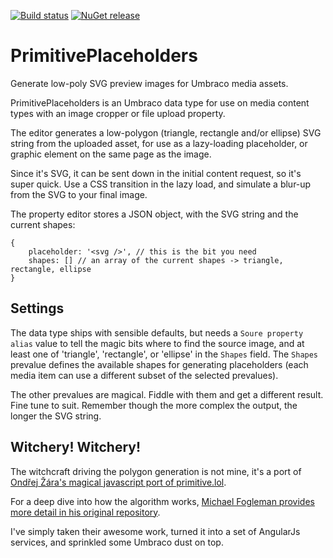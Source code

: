 [![Build status](https://ci.appveyor.com/api/projects/status/i5btml2f5hp73816?svg=true)](https://ci.appveyor.com/project/nathanwoulfe/primitiveplaceholders)
[![NuGet release](https://img.shields.io/nuget/dt/PrimitivePlaceholders.Umbraco.svg)](https://www.nuget.org/packages/PrimitivePlaceholders.Umbraco)

# PrimitivePlaceholders
Generate low-poly SVG preview images for Umbraco media assets.

PrimitivePlaceholders is an Umbraco data type for use on media content types with an image cropper or file upload property.

The editor generates a low-polygon (triangle, rectangle and/or ellipse) SVG string from the uploaded asset, for use as a lazy-loading placeholder, or graphic element on the same page as the image.

Since it's SVG, it can be sent down in the initial content request, so it's super quick. Use a CSS transition in the lazy load, and simulate a blur-up from the SVG to your final image.

The property editor stores a JSON object, with the SVG string and the current shapes: 

    {
        placeholder: '<svg />', // this is the bit you need
        shapes: [] // an array of the current shapes -> triangle, rectangle, ellipse
    }

## Settings

The data type ships with sensible defaults, but needs a `Soure property alias` value to tell the magic bits where to find the source image, and at least one of 'triangle', 'rectangle', or 'ellipse' in the `Shapes` field. The `Shapes` prevalue defines the available shapes for generating placeholders (each media item can use a different subset of the selected prevalues).

The other prevalues are magical. Fiddle with them and get a different result. Fine tune to suit. Remember though the more complex the output, the longer the SVG string.

## Witchery! Witchery!

The witchcraft driving the polygon generation is not mine, it's a port of [Ondřej Žára's magical javascript port of primitive.lol](https://github.com/ondras/primitive.js).

For a deep dive into how the algorithm works, [Michael Fogleman provides more detail in his original repository](https://github.com/fogleman/primitive).

I've simply taken their awesome work, turned it into a set of AngularJs services, and sprinkled some Umbraco dust on top.
